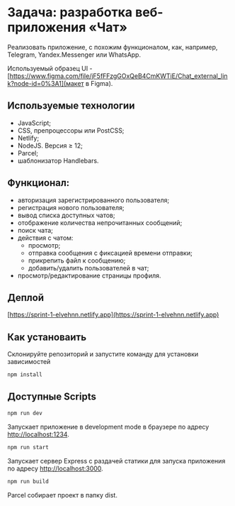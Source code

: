 # Задача: разработка веб-приложения «Чат»

Реализовать приложение, с похожим функционалом, как, например, Telegram, Yandex.Messenger или WhatsApp.

Используемый образец UI - [https://www.figma.com/file/jF5fFFzgGOxQeB4CmKWTiE/Chat_external_link?node-id=0%3A1](макет в Figma).

## Используемые технологии

- JavaScript;
- CSS, препроцессоры или PostCSS;
- Netlify;
- NodeJS. Версия ≥ 12;
- Parcel;
- шаблонизатор Handlebars.

## Функционал:

- авторизация зарегистрированного пользователя;
- регистрация нового пользователя;
- вывод списка доступных чатов;
- отображение количества непрочитанных сообщений;
- поиск чата;
- действия с чатом:
  - просмотр;
  - отправка сообщения с фиксацией времени отправки;
  - прикрепить файл к сообщению;
  - добавить/удалить пользователей в чат;
- просмотр/редактирование страницы профиля.

## Деплой 
[https://sprint-1-elvehnn.netlify.app](https://sprint-1-elvehnn.netlify.app)

## Как установаить

Склонируйте репозиторий и запустите команду для установки зависимостей

```bash
npm install
```

## Доступные Scripts

```bash
npm run dev
```

Запускает приложение в development mode в браузере по адресу [http://localhost:1234](http://localhost:1234).

```bash
npm run start
```

Запускает сервер Express с раздачей статики для запуска приложения по адресу [http://localhost:3000](http://localhost:3000).

```bash
npm run build
```

Parcel собирает проект в папку dist.
